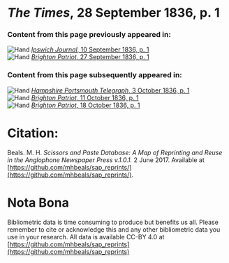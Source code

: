 # *The Times*, 28 September 1836, p. 1  
  
### Content from this page previously appeared in:  
![Hand](http://scissorsandpaste.net/wp-content/uploads/2017/06/smallhandpointer.png) [*Ipswich Journal*, 10 September 1836, p. 1](https://mhbeals.github.io/sap_html/Ipswich-Journal/Ipswich-Journal-10-September-1836-p-1)  
![Hand](http://scissorsandpaste.net/wp-content/uploads/2017/06/smallhandpointer.png) [*Brighton Patriot*, 27 September 1836, p. 1](https://mhbeals.github.io/sap_html/Brighton-Patriot/Brighton-Patriot-27-September-1836-p-1)  
  
### Content from this page subsequently appeared in:  
![Hand](http://scissorsandpaste.net/wp-content/uploads/2017/06/smallhandpointer.png) [*Hampshire Portsmouth Telegraph*, 3 October 1836, p. 1](https://mhbeals.github.io/sap_html/Hampshire-Portsmouth-Telegraph/Hampshire-Portsmouth-Telegraph-3-October-1836-p-1)  
![Hand](http://scissorsandpaste.net/wp-content/uploads/2017/06/smallhandpointer.png) [*Brighton Patriot*, 11 October 1836, p. 1](https://mhbeals.github.io/sap_html/Brighton-Patriot/Brighton-Patriot-11-October-1836-p-1)  
![Hand](http://scissorsandpaste.net/wp-content/uploads/2017/06/smallhandpointer.png) [*Brighton Patriot*, 18 October 1836, p. 1](https://mhbeals.github.io/sap_html/Brighton-Patriot/Brighton-Patriot-18-October-1836-p-1)  


# Citation: 

Beals. M. H. *Scissors and Paste Database: A Map of Reprinting and Reuse in the Anglophone Newspaper Press v.1.0.1.* 2 June 2017. Available at [https://github.com/mhbeals/sap_reprints/](https://github.com/mhbeals/sap_reprints/). 

# Nota Bona

Bibliometric data is time consuming to produce but benefits us all. Please remember to cite or acknowledge this and any other bibliometric data you use in your research. All data is available CC-BY 4.0 at [https://github.com/mhbeals/sap_reprints](https://github.com/mhbeals/sap_reprints)